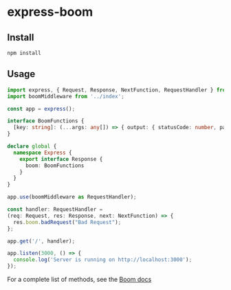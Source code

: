 # express-boom

## Install

```
npm install 
```

## Usage

```ts
import express, { Request, Response, NextFunction, RequestHandler } from 'express';
import boomMiddleware from '../index';

const app = express();

interface BoomFunctions {
  [key: string]: (...args: any[]) => { output: { statusCode: number, payload: any } }
}

declare global {
  namespace Express {
    export interface Response {
      boom: BoomFunctions
    }
  }
}

app.use(boomMiddleware as RequestHandler);

const handler: RequestHandler = 
(req: Request, res: Response, next: NextFunction) => {
  res.boom.badRequest("Bad Request");
};

app.get('/', handler);

app.listen(3000, () => {
  console.log('Server is running on http://localhost:3000');
});

```

For a complete list of methods, see the [Boom docs](https://github.com/hapijs/boom#overview)